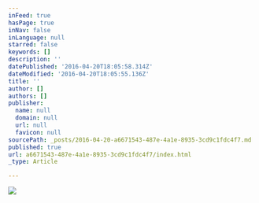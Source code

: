 ```yaml
---
inFeed: true
hasPage: true
inNav: false
inLanguage: null
starred: false
keywords: []
description: ''
datePublished: '2016-04-20T18:05:58.314Z'
dateModified: '2016-04-20T18:05:55.136Z'
title: ''
author: []
authors: []
publisher:
  name: null
  domain: null
  url: null
  favicon: null
sourcePath: _posts/2016-04-20-a6671543-487e-4a1e-8935-3cd9c1fdc4f7.md
published: true
url: a6671543-487e-4a1e-8935-3cd9c1fdc4f7/index.html
_type: Article

---
```

![](https://the-grid-user-content.s3-us-west-2.amazonaws.com/3b354022-409e-4178-84e5-b362265c1ef7.jpg)